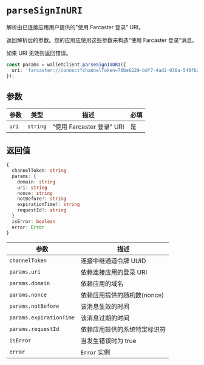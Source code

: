 # `parseSignInURI`

解析由已连接应用用户提供的"使用 Farcaster 登录" URI。

返回解析后的参数。您的应用应使用这些参数来构造"使用 Farcaster 登录"消息。

如果 URI 无效则返回错误。

```ts
const params = walletClient.parseSignInURI({
  uri: 'farcaster://connect?channelToken=76be6229-bdf7-4ad2-930a-540fb2de1e08&nonce=ESsxs6MaFio7OvqWb&siweUri=https%3A%2F%2Fexample.com%2Flogin&domain=example.com',
});
```

## 参数

| 参数  | 类型     | 描述                      | 必填 |
| ----- | -------- | ------------------------- | ---- |
| `uri` | `string` | "使用 Farcaster 登录" URI | 是   |

## 返回值

```ts
{
  channelToken: string
  params: {
    domain: string
    uri: string
    nonce: string
    notBefore?: string
    expirationTime?: string
    requestId?: string
  }
  isError: boolean
  error: Error
}
```

| 参数                    | 描述                         |
| ----------------------- | ---------------------------- |
| `channelToken`          | 连接中继通道令牌 UUID        |
| `params.uri`            | 依赖连接应用的登录 URI       |
| `params.domain`         | 依赖应用的域名               |
| `params.nonce`          | 依赖应用提供的随机数(nonce)  |
| `params.notBefore`      | 该消息生效的时间             |
| `params.expirationTime` | 该消息过期的时间             |
| `params.requestId`      | 依赖应用提供的系统特定标识符 |
| `isError`               | 当发生错误时为 true          |
| `error`                 | `Error` 实例                 |
